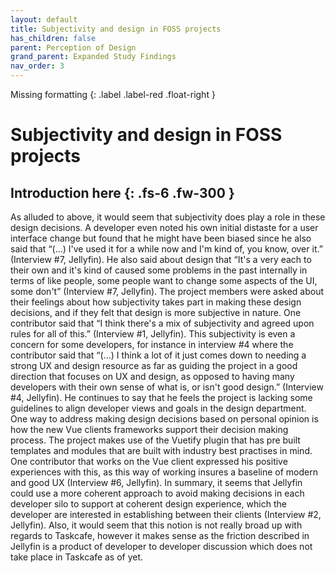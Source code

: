 ```yaml
---
layout: default
title: Subjectivity and design in FOSS projects
has_children: false
parent: Perception of Design
grand_parent: Expanded Study Findings
nav_order: 3
---
```

Missing formatting
{: .label .label-red .float-right }
# Subjectivity and design in FOSS projects
Introduction here
{: .fs-6 .fw-300 }
---

As alluded to above, it would seem that subjectivity does play a role in these design decisions. A developer even noted his own initial distaste for a user interface change but found that he might have been biased since he also said that “(...) I've used it for a while now and I'm kind of, you know, over it.” (Interview #7, Jellyfin). He also said about design that  “It's a very each to their own and it's kind of caused some problems in the past internally in terms of like people, some people want to change some aspects of the UI, some don't” (Interview #7, Jellyfin). The project members were asked about their feelings about how subjectivity takes part in making these design decisions, and if they felt that design is more subjective in nature. One contributor said that “I think there's a mix of subjectivity and agreed upon rules for all of this.” (Interview #1, Jellyfin). This subjectivity is even a concern for some developers, for instance in interview #4 where the contributor said that “(...) I think a lot of it just comes down to needing a strong UX and design resource as far as guiding the project in a good direction that focuses on UX and design, as opposed to having many developers with their own sense of what is, or isn't good design.” (Interview #4, Jellyfin). He continues to say that he feels the project is lacking some guidelines to align developer views and goals in the design department. One way to address making design decisions based on personal opinion is how the new Vue clients frameworks support their decision making process. The project makes use of the Vuetify plugin that has pre built templates and modules that are built with industry best practises in mind. One contributor that works on the Vue client expressed his positive experiences with this, as this way of working insures a baseline of modern and good UX (Interview #6, Jellyfin).
In summary, it seems that Jellyfin could use a more coherent approach to avoid making decisions in each developer silo to support at coherent design experience, which the developer are interested in establishing between their clients (Interview #2, Jellyfin). Also, it would seem that this notion is not really broad up with regards to Taskcafe, however it makes sense as the friction described in Jellyfin is a product of developer to developer discussion which does not take place in Taskcafe as of yet.
